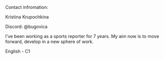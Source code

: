 Contact infromation:

Kristina Krupochkina

Discord: @bugovica

I've been working as a sports reporter for 7 years. My aim now is to move forward, develop in a new sphere of work.

English - C1

